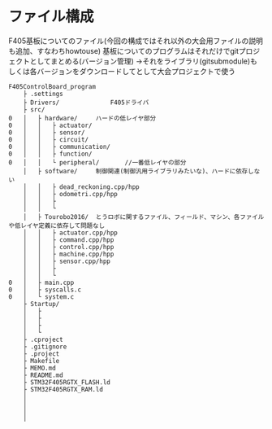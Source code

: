 ファイル構成
===
F405基板についてのファイル(今回の構成ではそれ以外の大会用ファイルの説明も追加、すなわちhowtouse)
基板についてのプログラムはそれだけでgitプロジェクトとしてまとめる(バージョン管理)
→それをライブラリ(gitsubmodule)もしくは各バージョンをダウンロードしてとして大会プロジェクトで使う
```
F405ControlBoard_program
    ├ .settings
    ├ Drivers/              F405ドライバ
    ├ src/
0   │   ├ hardware/     ハードの低レイヤ部分
0   │   │   ├ actuator/
0   │   │   ├ sensor/
0   │   │   ├ circuit/
0   │   │   ├ communication/
0   │   │   ├ function/
0   │   │   └ peripheral/       //一番低レイヤの部分
    │   ├ software/     制御関連(制御汎用ライブラリみたいな)、ハードに依存しない
    │   │   ├ dead_reckoning.cpp/hpp
    │   │   ├ odometri.cpp/hpp
    │   │   ├
    │   │   └ 
    │   ├ Tourobo2016/  とうロボに関するファイル、フィールド、マシン、各ファイルや低レイヤ定義に依存して問題なし
    │   │   ├ actuator.cpp/hpp
    │   │   ├ command.cpp/hpp
    │   │   ├ control.cpp/hpp
    │   │   ├ machine.cpp/hpp
    │   │   ├ sensor.cpp/hpp
    │   │   ├
    │   │   └ 
0   │   ├ main.cpp
0   │   ├ syscalls.c
0   │   └ system.c
    ├ Startup/
    │   ├
    │   ├
    │   ├
    │   └ 
    ├ .cproject
    ├ .gitignore
    ├ .project
    ├ Makefile
    ├ MEMO.md
    ├ README.md
    ├ STM32F405RGTX_FLASH.ld
    ├ STM32F405RGTX_RAM.ld
    │
    │
    │
    │

```